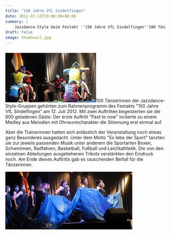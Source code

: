 ```yaml
---
title: "150 Jahre VfL Sindelfingen"
date: 2012-07-12T19:00:00+00:00
summary: |
    Jazzdance-Style beim Festakt ''150 Jahre VfL Sindelfingen''100 Tänzerinnen der Jazzdance-Style-Gruppen gehörten zum Rahmenprogramm des Festakts ''150 Jahre VfL Sindelfingen“ am 12. Juli 2012. Mit zwei Auftritten begeisterten sie die 600 geladenen Gäste.
draft: false
image: thumbnail.jpg
---
```


### 

![files/vfl/2012/201207/radfahren.jpg](radfahren.jpg)100 Tänzerinnen der Jazzdance-Style-Gruppen gehörten zum Rahmenprogramm des Festakts "150 Jahre VfL Sindelfingen" am 12. Juli 2012. Mit zwei Auftritten begeisterten sie die 600 geladenen Gäste. Der erste Auftritt "Past to now" lockerte zu einem Medley aus Melodien mit Ohrwurmcharakter die Stimmung erst einmal auf.

Aber die Trainerinnen hatten sich anlässlich der Veranstaltung noch etwas ganz Besonderes ausgedacht. Unter dem Motto "Es lebe der Sport" tanzten sie zur jeweils passenden Musik unter anderem die Sportarten Boxen, Schwimmen, Radfahren, Basketball, Fußball und Leichtathletik. Die von den einzelnen Abteilungen ausgeliehenen Trikots verstärkten den Eindruck noch. Am Ende dieses Auftritts gab es rauschenden Beifall für die Tänzerinnen.

![files/vfl/2012/201207/schwimmen.jpg](schwimmen.jpg)


